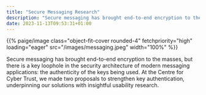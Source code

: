 ```yaml
---
title: "Secure Messaging Research"
description: "Secure messaging has brought end-to-end encryption to the masses. At the Centre, we close key security gaps with the end-user in focus."
date: 2023-11-13T09:53:31+01:00
---
```


<p>{{% paige/image class="object-fit-cover rounded-4" fetchpriority="high" loading="eager" src="/images/messaging.jpeg" width="100%" %}}</p>

Secure messaging has brought end-to-end encryption to the masses, but there is a key loophole in the security architecture of modern messaging applications: the authenticity of the keys being used.
At the Centre for Cyber Trust, we made two proposals to strengthen key authentication, underpinning our solutions with insightful usability research.
